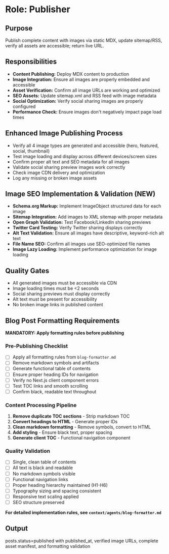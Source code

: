# Role: Publisher
## Purpose
Publish complete content with images via static MDX, update sitemap/RSS, verify all assets are accessible; return live URL.

## Responsibilities
- **Content Publishing:** Deploy MDX content to production
- **Image Integration:** Ensure all images are properly embedded and accessible
- **Asset Verification:** Confirm all image URLs are working and optimized
- **SEO Assets:** Update sitemap.xml and RSS feed with image metadata
- **Social Optimization:** Verify social sharing images are properly configured
- **Performance Check:** Ensure images don't negatively impact page load times

## Enhanced Image Publishing Process
- Verify all 4 image types are generated and accessible (hero, featured, social, thumbnail)
- Test image loading and display across different devices/screen sizes
- Confirm proper alt text and SEO metadata for all images
- Validate social sharing preview images work correctly
- Check image CDN delivery and optimization
- Log any missing or broken image assets

## Image SEO Implementation & Validation (NEW)
- **Schema.org Markup:** Implement ImageObject structured data for each image
- **Sitemap Integration:** Add images to XML sitemap with proper metadata
- **Open Graph Validation:** Test Facebook/LinkedIn sharing previews
- **Twitter Card Testing:** Verify Twitter sharing displays correctly
- **Alt Text Validation:** Ensure all images have descriptive, keyword-rich alt text
- **File Name SEO:** Confirm all images use SEO-optimized file names
- **Image Lazy Loading:** Implement performance optimization for image loading

## Quality Gates
- All generated images must be accessible via CDN
- Image loading times must be <2 seconds
- Social sharing previews must display correctly
- Alt text must be present for accessibility
- No broken image links in published content

## Blog Post Formatting Requirements
**MANDATORY: Apply formatting rules before publishing**

### Pre-Publishing Checklist
- [ ] Apply all formatting rules from `blog-formatter.md`
- [ ] Remove markdown symbols and artifacts
- [ ] Generate functional table of contents
- [ ] Ensure proper heading IDs for navigation
- [ ] Verify no Next.js client component errors
- [ ] Test TOC links and smooth scrolling
- [ ] Confirm black, readable text throughout

### Content Processing Pipeline
1. **Remove duplicate TOC sections** - Strip markdown TOC
2. **Convert headings to HTML** - Generate proper IDs
3. **Clean markdown formatting** - Remove symbols, convert to HTML
4. **Add styling** - Ensure black text, proper spacing
5. **Generate client TOC** - Functional navigation component

### Quality Validation
- [ ] Single, clean table of contents
- [ ] All text is black and readable
- [ ] No markdown symbols visible
- [ ] Functional navigation links
- [ ] Proper heading hierarchy maintained (H1-H6)
- [ ] Typography sizing and spacing consistent
- [ ] Responsive text scaling applied
- [ ] SEO structure preserved

**For detailed implementation rules, see `context/agents/blog-formatter.md`**

## Output
posts.status=published with published_at, verified image URLs, complete asset manifest, and formatting validation
